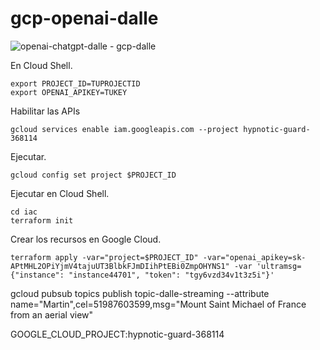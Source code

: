 # gcp-openai-dalle

![openai-chatgpt-dalle - gcp-dalle](https://user-images.githubusercontent.com/2066453/236551441-765ddcaf-6048-47d6-b043-e1798bdcb308.png)

En Cloud Shell.

	export PROJECT_ID=TUPROJECTID
    export OPENAI_APIKEY=TUKEY

Habilitar las APIs

    gcloud services enable iam.googleapis.com --project hypnotic-guard-368114

Ejecutar.

	gcloud config set project $PROJECT_ID

Ejecutar en Cloud Shell.

	cd iac
	terraform init

Crear los recursos en Google Cloud.

	terraform apply -var="project=$PROJECT_ID" -var="openai_apikey=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" -var 'ultramsg={"instance": "instance44701", "token": "tgy6vzd34v1t3z5i"}'

gcloud pubsub topics publish topic-dalle-streaming --attribute name="Martin",cel=51987603599,msg="Mount Saint Michael of France from an aerial view"

GOOGLE_CLOUD_PROJECT:hypnotic-guard-368114